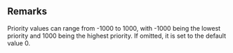 ## Remarks  
 Priority values can range from -1000 to 1000, with -1000 being the             lowest priority and 1000 being the highest priority. If omitted,             it is set to the default value 0.